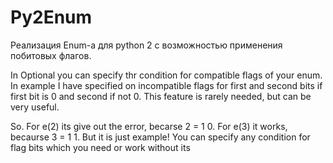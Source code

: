 # Py2Enum
Реализация Enum-а для python 2 с возможностью применения побитовых флагов.

In Optional you can specify thr condition for compatible flags of your enum. In example I have specified on incompatible flags for first and second bits if first bit is 0 and second if not 0. This feature is rarely needed, but can be very useful.

So. For e(2) its give out the error, becarse 2 = 1 0. For e(3) it works, becaurse 3 = 1 1. But it is just example! You can specify any condition  for flag bits which you need or work without its


